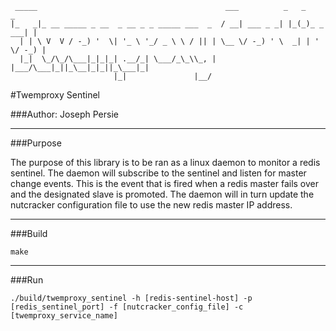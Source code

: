 ```
 _____                                          ___          _   _          _ 
|_   _|_ __ _____ _ __  _ __ _ _ _____ ___  _  / __| ___ _ _| |_(_)_ _  ___| |
  | | \ V  V / -_) '  \| '_ \ '_/ _ \ \ / || | \__ \/ -_) ' \  _| | ' \/ -_) |
  |_|  \_/\_/\___|_|_|_| .__/_| \___/_\_\\_, | |___/\___|_||_\__|_|_||_\___|_|
                       |_|               |__/                                 
```

#Twemproxy Sentinel

###Author: Joseph Persie

---

###Purpose

The purpose of this library is to be ran as a linux daemon to monitor a redis sentinel. The daemon will
subscribe to the sentinel and listen for master change events. This is the event that is fired when a redis
master fails over and the designated slave is promoted. The daemon will in turn update the nutcracker 
configuration file to use the new redis master IP address.

---

###Build
 
`make`

---

###Run
```
./build/twemproxy_sentinel -h [redis-sentinel-host] -p [redis_sentinel_port] -f [nutcracker_config_file] -c [twemproxy_service_name]
```
